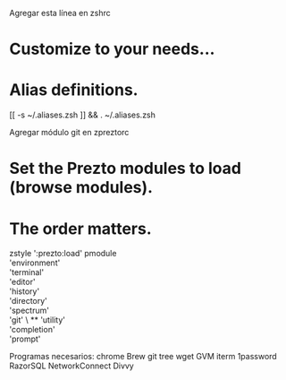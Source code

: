 Agregar esta línea en zshrc

# Customize to your needs...
# Alias definitions.
[[ -s ~/.aliases.zsh ]] && . ~/.aliases.zsh


Agregar módulo git en zpreztorc
# Set the Prezto modules to load (browse modules).
# The order matters.
zstyle ':prezto:load' pmodule \
  'environment' \
  'terminal' \
  'editor' \
  'history' \
  'directory' \
  'spectrum' \
  'git' \ **
  'utility' \
  'completion' \
  'prompt'

Programas necesarios:
chrome
Brew
git
tree
wget
GVM
iterm
1password
RazorSQL
NetworkConnect
Divvy